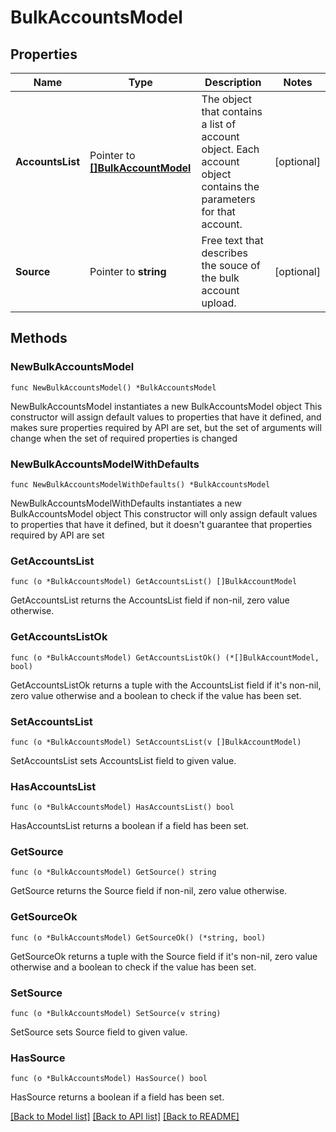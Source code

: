 # BulkAccountsModel

## Properties

Name | Type | Description | Notes
------------ | ------------- | ------------- | -------------
**AccountsList** | Pointer to [**[]BulkAccountModel**](BulkAccountModel.md) | The object that contains a list of account object. Each account object contains the parameters for that account. | [optional] 
**Source** | Pointer to **string** | Free text that describes the souce of the bulk account upload. | [optional] 

## Methods

### NewBulkAccountsModel

`func NewBulkAccountsModel() *BulkAccountsModel`

NewBulkAccountsModel instantiates a new BulkAccountsModel object
This constructor will assign default values to properties that have it defined,
and makes sure properties required by API are set, but the set of arguments
will change when the set of required properties is changed

### NewBulkAccountsModelWithDefaults

`func NewBulkAccountsModelWithDefaults() *BulkAccountsModel`

NewBulkAccountsModelWithDefaults instantiates a new BulkAccountsModel object
This constructor will only assign default values to properties that have it defined,
but it doesn't guarantee that properties required by API are set

### GetAccountsList

`func (o *BulkAccountsModel) GetAccountsList() []BulkAccountModel`

GetAccountsList returns the AccountsList field if non-nil, zero value otherwise.

### GetAccountsListOk

`func (o *BulkAccountsModel) GetAccountsListOk() (*[]BulkAccountModel, bool)`

GetAccountsListOk returns a tuple with the AccountsList field if it's non-nil, zero value otherwise
and a boolean to check if the value has been set.

### SetAccountsList

`func (o *BulkAccountsModel) SetAccountsList(v []BulkAccountModel)`

SetAccountsList sets AccountsList field to given value.

### HasAccountsList

`func (o *BulkAccountsModel) HasAccountsList() bool`

HasAccountsList returns a boolean if a field has been set.

### GetSource

`func (o *BulkAccountsModel) GetSource() string`

GetSource returns the Source field if non-nil, zero value otherwise.

### GetSourceOk

`func (o *BulkAccountsModel) GetSourceOk() (*string, bool)`

GetSourceOk returns a tuple with the Source field if it's non-nil, zero value otherwise
and a boolean to check if the value has been set.

### SetSource

`func (o *BulkAccountsModel) SetSource(v string)`

SetSource sets Source field to given value.

### HasSource

`func (o *BulkAccountsModel) HasSource() bool`

HasSource returns a boolean if a field has been set.


[[Back to Model list]](../README.md#documentation-for-models) [[Back to API list]](../README.md#documentation-for-api-endpoints) [[Back to README]](../README.md)


